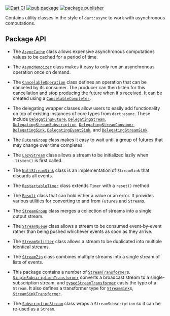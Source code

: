 [![Dart CI](https://github.com/dart-lang/async/actions/workflows/test-package.yml/badge.svg)](https://github.com/dart-lang/async/actions/workflows/test-package.yml)
[![pub package](https://img.shields.io/pub/v/async.svg)](https://pub.dev/packages/async)
[![package publisher](https://img.shields.io/pub/publisher/async.svg)](https://pub.dev/packages/async/publisher)

Contains utility classes in the style of `dart:async` to work with asynchronous
computations.

## Package API

* The [`AsyncCache`][AsyncCache] class allows expensive asynchronous
  computations values to be cached for a period of time.

* The [`AsyncMemoizer`][AsyncMemoizer] class makes it easy to only run an
  asynchronous operation once on demand.

* The [`CancelableOperation`][CancelableOperation] class defines an operation
  that can be canceled by its consumer. The producer can then listen for this
  cancellation and stop producing the future when it's received. It can be
  created using a [`CancelableCompleter`][CancelableCompleter].

* The delegating wrapper classes allow users to easily add functionality on top
  of existing instances of core types from `dart:async`. These include
  [`DelegatingFuture`][DelegatingFuture],
  [`DelegatingStream`][DelegatingStream],
  [`DelegatingStreamSubscription`][DelegatingStreamSubscription],
  [`DelegatingStreamConsumer`][DelegatingStreamConsumer],
  [`DelegatingSink`][DelegatingSink],
  [`DelegatingEventSink`][DelegatingEventSink], and
  [`DelegatingStreamSink`][DelegatingStreamSink].

* The [`FutureGroup`][FutureGroup] class makes it easy to wait until a group of
  futures that may change over time completes.

* The [`LazyStream`][LazyStream] class allows a stream to be initialized lazily
  when `.listen()` is first called.

* The [`NullStreamSink`][NullStreamSink] class is an implementation of
  `StreamSink` that discards all events.

* The [`RestartableTimer`][RestartableTimer] class extends `Timer` with a
  `reset()` method.

* The [`Result`][Result] class that can hold either a value or an error. It
  provides various utilities for converting to and from `Future`s and `Stream`s.

* The [`StreamGroup`][StreamGroup] class merges a collection of streams into a
  single output stream.

* The [`StreamQueue`][StreamQueue] class allows a stream to be consumed
  event-by-event rather than being pushed whichever events as soon as they
  arrive.

* The [`StreamSplitter`][StreamSplitter] class allows a stream to be duplicated
  into multiple identical streams.

* The [`StreamZip`][StreamZip] class combines multiple streams into a single
  stream of lists of events.

* This package contains a number of [`StreamTransformer`][StreamTransformer]s.
  [`SingleSubscriptionTransformer`][SingleSubscriptionTransformer] converts a
  broadcast stream to a single-subscription stream, and
  [`typedStreamTransformer`][typedStreamTransformer] casts the type of a
  `Stream`. It also defines a transformer type for [`StreamSink`][StreamSink]s,
  [`StreamSinkTransformer`][StreamSinkTransformer].

* The [`SubscriptionStream`][SubscriptionStream] class wraps a
  `StreamSubscription` so it can be re-used as a `Stream`.

[AsyncCache]: https://pub.dev/documentation/async/latest/async/AsyncCache-class.html
[AsyncMemoizer]: https://pub.dev/documentation/async/latest/async/AsyncMemoizer-class.html
[CancelableCompleter]: https://pub.dev/documentation/async/latest/async/CancelableCompleter-class.html
[CancelableOperation]: https://pub.dev/documentation/async/latest/async/CancelableOperation-class.html
[DelegatingEventSink]: https://pub.dev/documentation/async/latest/async/DelegatingEventSink-class.html
[DelegatingFuture]: https://pub.dev/documentation/async/latest/async/DelegatingFuture-class.html
[DelegatingSink]: https://pub.dev/documentation/async/latest/async/DelegatingSink-class.html
[DelegatingStreamConsumer]: https://pub.dev/documentation/async/latest/async/DelegatingStreamConsumer-class.html
[DelegatingStreamSink]: https://pub.dev/documentation/async/latest/async/DelegatingStreamSink-class.html
[DelegatingStreamSubscription]: https://pub.dev/documentation/async/latest/async/DelegatingStreamSubscription-class.html
[DelegatingStream]: https://pub.dev/documentation/async/latest/async/DelegatingStream-class.html
[FutureGroup]: https://pub.dev/documentation/async/latest/async/FutureGroup-class.html
[LazyStream]: https://pub.dev/documentation/async/latest/async/LazyStream-class.html
[NullStreamSink]: https://pub.dev/documentation/async/latest/async/NullStreamSink-class.html
[RestartableTimer]: https://pub.dev/documentation/async/latest/async/RestartableTimer-class.html
[Result]: https://pub.dev/documentation/async/latest/async/Result-class.html
[SingleSubscriptionTransformer]: https://pub.dev/documentation/async/latest/async/SingleSubscriptionTransformer-class.html
[StreamGroup]: https://pub.dev/documentation/async/latest/async/StreamGroup-class.html
[StreamQueue]: https://pub.dev/documentation/async/latest/async/StreamQueue-class.html
[StreamSinkTransformer]: https://pub.dev/documentation/async/latest/async/StreamSinkTransformer-class.html
[StreamSink]: https://api.dart.dev/stable/dart-async/StreamSink-class.html
[StreamSplitter]: https://pub.dev/documentation/async/latest/async/StreamSplitter-class.html
[StreamTransformer]: https://api.dart.dev/stable/dart-async/StreamTransformer-class.html
[StreamZip]: https://pub.dev/documentation/async/latest/async/StreamZip-class.html
[SubscriptionStream]: https://pub.dev/documentation/async/latest/async/SubscriptionStream-class.html
[typedStreamTransformer]: https://pub.dev/documentation/async/latest/async/typedStreamTransformer.html
